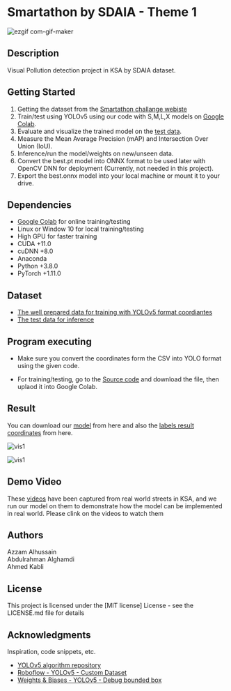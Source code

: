 # Smartathon by SDAIA - Theme 1

![ezgif com-gif-maker](https://user-images.githubusercontent.com/74447207/213848226-47d96eea-90b4-42b4-831f-91e9ca6dccb9.gif)

## Description

Visual Pollution detection project in KSA by SDAIA dataset.

## Getting Started

1. Getting the dataset from the [Smartathon challange webiste](https://drive.google.com/file/d/1ULqYtd9yomeGz53WBhgRdPRFB37ppeDU/view) 
2. Train/test using YOLOv5 using our code with S,M,L,X models on [Google Colab](https://drive.google.com/file/d/1UfGKvBBxgrmcO-R7bTmRahWvwjPDle6m/view?usp=sharing).
4. Evaluate and visualize the trained model on the [test data](https://drive.google.com/file/d/1cycWWo6rUMJcIQbHC4m9rQdTLPZRoHN-/view?usp=sharing).
5. Measure the Mean Average Precision (mAP) and Intersection Over Union (IoU).
6. Inference/run the model/weights on new/unseen data.
7. Convert the best.pt model into ONNX format to be used later with OpenCV DNN for deployment (Currently, not needed in this project).
8. Export the best.onnx model into your local machine or mount it to your drive.


## Dependencies

* [Google Colab](https://colab.research.google.com/?utm_source=scs-index) for online training/testing
* Linux or Window 10 for local training/testing
* High GPU for faster training
* CUDA +11.0
* cuDNN +8.0
* Anaconda
* Python +3.8.0
* PyTorch +1.11.0

## Dataset

- [The well prepared data for training with YOLOv5 format coordiantes](https://drive.google.com/file/d/1_PF_JeAngh0PlW2gkNDuXfvjm9RMVKRM/view?usp=sharing)
- [The test data for inference](https://drive.google.com/file/d/1cycWWo6rUMJcIQbHC4m9rQdTLPZRoHN-/view?usp=sharing)

## Program executing

* Make sure you convert the coordinates form the CSV into YOLO format using the given code.

* For training/testing, go to the [Source code](https://github.com/Azzam-Alhussain/Smartathon_SDAIA_Theme_1/blob/main/Unique_Team_YOLOv5_KSA_Visual_Pollution_Detection.ipynb) and download the file, then uplaod it into Google Colab.

## Result

You can download our [model](https://drive.google.com/file/d/1srn-uJHbiYDhz6bwpJpBC-iKkDb8SAE3/view?usp=sharing) from here and also the [labels result coordinates](https://github.com/Azzam-Alhussain/Smartathon_SDAIA_Theme_1/blob/main/labels.csv) from here. 


![vis1](https://user-images.githubusercontent.com/74447207/213851744-325c557e-d51c-447b-a662-00556567bca8.png)

![vis1](https://user-images.githubusercontent.com/74447207/213851766-39683b0c-539e-425c-8815-c4ae73a1591a.jpeg)

## Demo Video 

These [videos](https://drive.google.com/file/d/13B_f2DZa0Tq8de_ITXvuT6rXGt0NBuR5/view?usp=sharing) have been captured from real world streets in KSA, and we run our model on them to demonstrate how the model can be implemented in real world. Please clink on the videos to watch them


## Authors

Azzam Alhussain  
Abdulrahman Alghamdi  
Ahmed Kabli

## License

This project is licensed under the [MIT license] License - see the LICENSE.md file for details


## Acknowledgments

Inspiration, code snippets, etc.

- [YOLOv5 algorithm repository](https://github.com/ultralytics/yolov5)
- [Roboflow - YOLOv5 - Custom Dataset](https://blog.roboflow.com/how-to-train-yolov5-on-a-custom-dataset/)
- [Weights & Biases - YOLOv5 - Debug bounded box](https://wandb.ai/cayush/yoloV5/reports/Track-and-debug-your-YOLOv5-models--VmlldzozMDQ1OTg)
